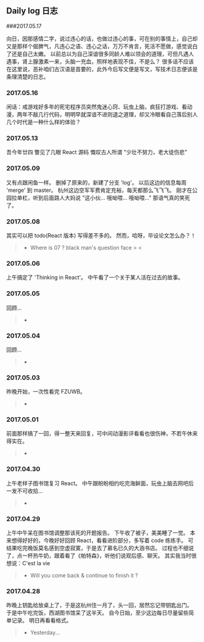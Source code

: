 ## Daily log 日志

###2017.05.17

向日，因那感情二字，说过违心的话，也做过违心的事，可在别的事情上，自己却又是那样个倔脾气，凡违心之语、违心之话，万万不肯言，死活不愿做，感觉说白了还是自己太嫩。
以前总以为自己深谙很多同龄人难以领会的道理，可但凡遇人遇事，肾上腺激素一来，头脑一充血，照样地表现不佳，不是么？
很多话不应该在这里说，恶补咱们古汉语是首要的，此外今后写文便是写文，写技术日志便该是条理清楚的日志。


### 2017.05.16
闲话：戒游戏好多年的死宅程序员突然鬼迷心窍、玩虫上脑，疯狂打游戏、看动漫，两年不敲几行代码，明明早就深谙不进则退之道理，却又冷眼看自己落后别人几个时代是一种什么样的体验？


### 2017.05.13
吾今年廿四
瞥见了几眼 React 源码
慨叹古人所谓 "少壮不努力，老大徒伤悲"


### 2017.05.09
又有点跟闲鱼一样。
删掉了原来的，新建了分支 'log'。
以后这边的信息每周 'merge' 到 master。
杭州这边空军军费肯定充裕，每天都那么飞飞飞。
刚才在公园拉单杠，听到后面路人大妈说 "这小伙... 哦呦喂... 哦呦喂..." 那语气真的笑死了。


### 2017.05.08
其实可以把 todo(React 版本) 写得差不多的。
然而，哈呀，毕设论文怎么办？！
> * Where is 07 ? black man's question face > <


### 2017.05.06
上午搞定了 'Thinking in React'。
中午看了一个关于某人活在过去的故事。


### 2017.05.05
回顾...
> *


### 2017.05.04
回顾...
> *


### 2017.05.03
昨晚开始，一次性看完 FZUWB。
> *


### 2017.05.01
前面那样搞了一回，得一整天来回复，可中间动漫影评看看也很伤神，不若午休来得实在。
> *


### 2017.04.30
上午老样子图书馆复习 React。
中午跟盼盼相约吃完海鲜面，玩虫上脑去网吧后一发不可收拾...
> *


### 2017.04.29
上午中午呆在图书馆调整那该死的开题报告。
下午收了被子，美美睡了一觉。
本来想得好好的，今晚好好回顾 React，看看进阶部分，多写着 code 练练手。
可结果吃完晚饭莫名感到空虚寂寞，于是去了慕名已久的大涵书店。
过程也不细说了，点一杯热牛奶，跟着看了《帕特森》，听他们说观后感、聊天。
其实我当时很想说：C'est la vie
> * Will you come back & continue to finish it ?


### 2017.04.28
昨晚上钥匙给放桌上了，于是这杭州住一月了，头一回，居然忘记带钥匙出门。
于是中午吃完饭，西湖图书馆呆了这半天。
自今日始，至少这边每日尽量留些简单记录。
明日再看看格式。
> * Yesterday...


